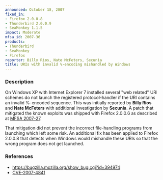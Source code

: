 ```yaml
---
announced: October 18, 2007
fixed_in:
- Firefox 2.0.0.8
- Thunderbird 2.0.0.9
- SeaMonkey 1.1.5
impact: Moderate
mfsa_id: 2007-36
products:
- Thunderbird
- SeaMonkey
- Firefox
reporter: Billy Rios, Nate McFeters, Secunia
title: URIs with invalid %-encoding mishandled by Windows
---
```


<h3>Description</h3>

<p>On Windows XP with Internet Explorer 7 installed several "web related"
URI schemes do not launch the registered protocol-handler if the URI contains
an invalid %-encoded sequence. This was initially reported by
<strong>Billy Rios</strong> and <strong>Nate McFeters</strong>
with additional investigation by <strong>Secunia</strong>. A patch
that mitigated the known exploits was shipped with Firefox 2.0.0.6
as described at <a href="mfsa2007-27">MFSA 2007-27</a>.</p>

<p>That mitigation did not prevent the incorrect file-handling programs
from launching which left some risk. An additional fix has been
applied to Firefox 2.0.0.8 that detects when Windows would mishandle
these URIs so that the wrong program does not get launched.</p>

<h3>References</h3>

<ul>
  <li><a href="https://bugzilla.mozilla.org/show_bug.cgi?id=394974">
       https://bugzilla.mozilla.org/show_bug.cgi?id=394974</a></li>

  <li><a class="ex-ref" href="http://cve.mitre.org/cgi-bin/cvename.cgi?name=CVE-2007-4841">
       CVE-2007-4841</a></li>

</ul>



